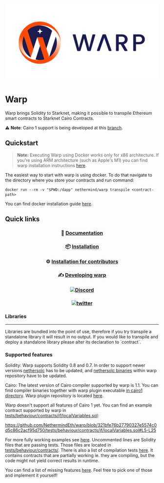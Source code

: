 <img src="https://raw.githubusercontent.com/NethermindEth/warp/develop/resources/warp.png"/>

# Warp

Warp brings Solidity to Starknet, making it possible to transpile Ethereum
smart contracts to Starknet Cairo Contracts.

:warning: **Note**: Cairo 1 support is being developed at this [branch](https://github.com/NethermindEth/warp/tree/cairo-1.0).

## Quickstart

> **Note:**
> Executing Warp using Docker works only for x86 architecture. If you're using ARM architecture (such as Apple's M1) you can find warp installation instructions [here](https://nethermindeth.github.io/warp/docs/getting_started/a-usage-and-installation).

The easiest way to start with warp is using docker. To do that navigate to the directory where you store your contracts and run command:

```
docker run --rm -v "$PWD:/dapp" nethermind/warp transpile <contract-path>
```

You can find docker installation guide [here](https://docs.docker.com/get-docker/).

## Quick links

<div align="center">

### 📖 [Documentation](https://nethermindeth.github.io/warp/)

### 📦 [Installation](https://nethermindeth.github.io/warp/docs/getting_started/a-usage-and-installation)

### ⚙️ [Installation for contributors](https://nethermindeth.github.io/warp/docs/category/contribution-guidelines/)

### ✍️ [Developing warp](https://nethermindeth.github.io/warp/docs/contribution_guidelines/implementation-and-testing)

### [![Discord](https://img.shields.io/badge/discord-0A66C2?style=for-the-badge&logo=Discord&logoColor=white)](https://discord.com/invite/PaCMRFdvWT)

### [![twitter](https://img.shields.io/badge/twitter-1DA1F2?style=for-the-badge&logo=twitter&logoColor=white)](https://twitter.com/nethermindeth)

</div>

### Libraries

<hr>
Libraries are bundled into the point of use, therefore if you try transpile a standalone library it will result in no output. If you would like to transpile and deploy a standalone library please alter its declaration to `contract`.

<br>

### Supported features
Solidity: Warp supports Solidity 0.8 and 0.7. In order to support newer versions [nethersolc](https://github.com/NethermindEth/nethersolc) has to be updated, and [nethersolc binaries](https://github.com/NethermindEth/warp/tree/develop/nethersolc) within warp repository have to be updated.

Cairo: The latest version of Cairo compiler supported by warp  is 1.1. You can find compiler binaries together with warp plugin executable [in cairo1 directory](cairo1/). Warp plugin repository is located [here](https://github.com/NethermindEth/warp-plugin).

Warp doesn't support all features of Cairo 1 yet. You can find an example contract supported by warp in [tests/behaviour/contracts/if/localVariables.sol](tests/behaviour/contracts/if/localVariables.sol):

https://github.com/NethermindEth/warp/blob/321bfe76b27790327e5574c0d5c86c2acf95d750/tests/behaviour/contracts/if/localVariables.sol#L5-L25

For more fully working examples see [here](tests/behaviour/expectations/behaviour.ts). Uncommented lines are Solidity files that are passing tests. Those files are located in [tests/behaviour/contracts/](tests/behaviour/contracts/). There is also a list of compilation tests [here](tests/compilation/compilation.test.ts). It contains contracts that are partially working ie. they are compiling, but the code might not yield correct results in runtime.

You can find a list of missing features [here](github.com/NethermindEth/warp/issues/1083). Feel free to pick one of those and implement it yourself!
